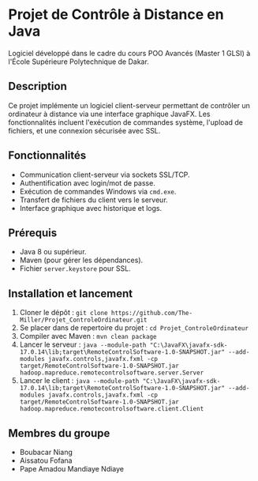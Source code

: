 # Projet de Contrôle à Distance en Java
Logiciel développé dans le cadre du cours POO Avancés (Master 1 GLSI) à l'École Supérieure Polytechnique de Dakar.

## Description
Ce projet implémente un logiciel client-serveur permettant de contrôler un ordinateur à distance via une interface graphique JavaFX. Les fonctionnalités incluent l'exécution de commandes système, l'upload de fichiers, et une connexion sécurisée avec SSL.

## Fonctionnalités
- Communication client-serveur via sockets SSL/TCP.
- Authentification avec login/mot de passe.
- Exécution de commandes Windows via `cmd.exe`.
- Transfert de fichiers du client vers le serveur.
- Interface graphique avec historique et logs.

## Prérequis
- Java 8 ou supérieur.
- Maven (pour gérer les dépendances).
- Fichier `server.keystore` pour SSL.

## Installation et lancement 
1. Cloner le dépôt : `git clone https://github.com/The-Miller/Projet_ControleOrdinateur.git`
2. Se placer dans de repertoire du projet : `cd Projet_ControleOrdinateur`
3. Compiler avec Maven : `mvn clean package`
4. Lancer le serveur : `java --module-path "C:\JavaFX\javafx-sdk-17.0.14\lib;target\RemoteControlSoftware-1.0-SNAPSHOT.jar" --add-modules javafx.controls,javafx.fxml -cp target/RemoteControlSoftware-1.0-SNAPSHOT.jar hadoop.mapreduce.remotecontrolsoftware.server.Server`
5. Lancer le client : `java --module-path "C:\JavaFX\javafx-sdk-17.0.14\lib;target\RemoteControlSoftware-1.0-SNAPSHOT.jar" --add-modules javafx.controls,javafx.fxml -cp target/RemoteControlSoftware-1.0-SNAPSHOT.jar hadoop.mapreduce.remotecontrolsoftware.client.Client`

## Membres du groupe
- Boubacar Niang
- Aissatou Fofana
- Pape Amadou Mandiaye Ndiaye
